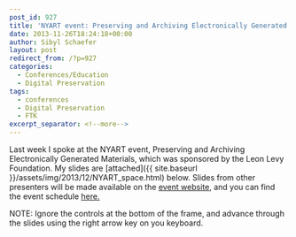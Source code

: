 ```yaml
---
post_id: 927
title: 'NYART event: Preserving and Archiving Electronically Generated Materials'
date: 2013-11-26T18:24:18+00:00
author: Sibyl Schaefer
layout: post
redirect_from: /?p=927
categories:
  - Conferences/Education
  - Digital Preservation
tags:
  - conferences
  - Digital Preservation
  - FTK
excerpt_separator: <!--more-->
---
```

Last week I spoke at the NYART event, Preserving and Archiving Electronically Generated Materials, which was sponsored by the Leon Levy Foundation. My slides are [attached]({{ site.baseurl }}/assets/img/2013/12/NYART_space.html) below. Slides from other presenters will be made available on the [event website](http://www.nycarchivists.org/calendar?eventId=774965&EventViewMode=2&CalendarViewType=4&SelectedDate=11/19/2013), and you can find the event schedule [here.<!--more-->](http://www.nycarchivists.org/Resources/Documents/2013_ART_LLF_BornDigital_ProgramSchedule.pdf)

NOTE: Ignore the controls at the bottom of the frame, and advance through the slides using the right arrow key on you keyboard.

